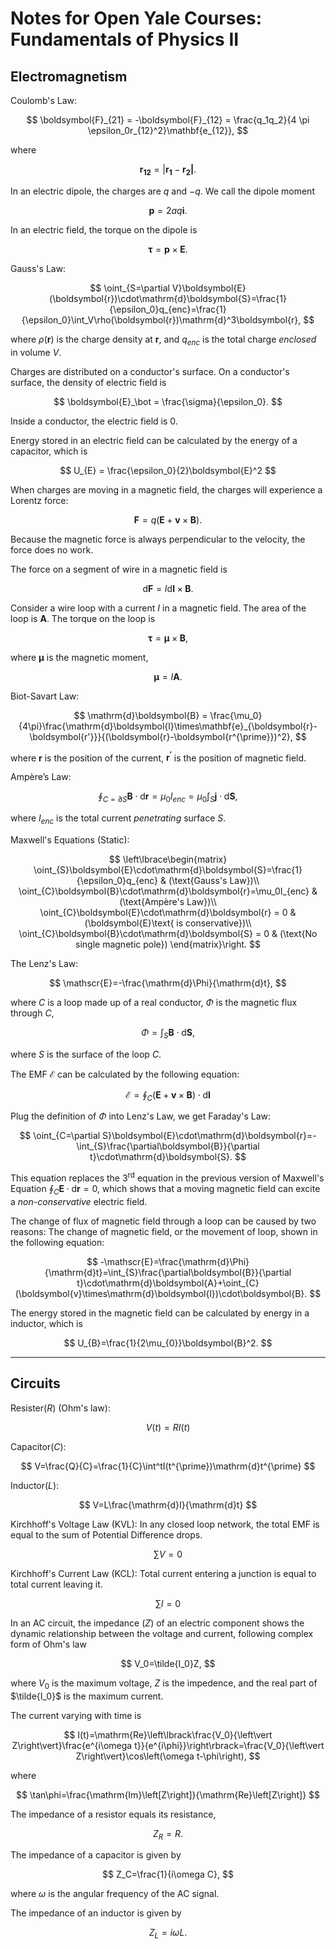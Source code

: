 # Notes for Open Yale Courses: Fundamentals of Physics II

## Electromagnetism

Coulomb's Law:

$$
\boldsymbol{F}_{21} = -\boldsymbol{F}_{12} = \frac{q_1q_2}{4 \pi \epsilon_0r_{12}^2}\mathbf{e_{12}},
$$

where

$$
\boldsymbol{r_{12}} = |\boldsymbol{r_1}-\boldsymbol{r_2|}.
$$

In an electric dipole, the charges are $q$ and $-q$. We call the dipole moment

$$
\boldsymbol{p} = 2aq\boldsymbol{i}.
$$

In an electric field, the torque on the dipole is

$$
\boldsymbol{\tau}=\boldsymbol{p}\times\boldsymbol{E}.
$$

Gauss's Law:

$$
\oint_{S=\partial V}\boldsymbol{E}(\boldsymbol{r})\cdot\mathrm{d}\boldsymbol{S}=\frac{1}{\epsilon_0}q_{enc}=\frac{1}{\epsilon_0}\int_V\rho(\boldsymbol{r})\mathrm{d}^3\boldsymbol{r},
$$

where $\rho(\boldsymbol{r})$ is the charge density at $\boldsymbol{r}$, and $q_{enc}$ is the total charge *enclosed* in volume $V$.

Charges are distributed on a conductor's surface. On a conductor's surface, the density of electric field is

$$
\boldsymbol{E}_\bot = \frac{\sigma}{\epsilon_0}.
$$

Inside a conductor, the electric field is 0.

Energy stored in an electric field can be calculated by the energy of a capacitor, which is

$$
U_{E} = \frac{\epsilon_0}{2}\boldsymbol{E}^2
$$

When charges are moving in a magnetic field, the charges will experience a Lorentz force:

$$
\boldsymbol{F} = q(\boldsymbol{E} +\boldsymbol{v}\times\boldsymbol{B}).
$$

Because the magnetic force is always perpendicular to the velocity, the force does no work.

The force on a segment of wire in a magnetic field is

$$
\mathrm{d}\boldsymbol{F} = I\mathrm{d}\boldsymbol{l}\times\boldsymbol{B}.
$$

Consider a wire loop with a current $I$ in a magnetic field. The area of the loop is $\boldsymbol{A}$. The torque on the loop is

$$
\boldsymbol{\tau} = \boldsymbol{\mu}\times\boldsymbol{B},
$$

where $\boldsymbol{\mu}$ is the magnetic moment,

$$
\boldsymbol{\mu} = I\boldsymbol{A}.
$$

Biot-Savart Law:

$$
\mathrm{d}\boldsymbol{B} = \frac{\mu_0}{4\pi}\frac{\mathrm{d}\boldsymbol{l}\times\mathbf{e}_{\boldsymbol{r}-\boldsymbol{r'}}}{(\boldsymbol{r}-\boldsymbol{r^{\prime}})^2},
$$

where $\boldsymbol{r}$ is the position of the current, $\boldsymbol{r^{\prime}}$ is the position of magnetic field.

Ampère’s Law:

$$
\oint_{C=\partial S}\boldsymbol{B}\cdot\mathrm{d}\boldsymbol{r}=\mu_0I_{enc}=\mu_0\int_{S}\boldsymbol{j}\cdot \mathrm{d}\boldsymbol{S},
$$

where $I_{enc}$ is the total current *penetrating* surface $S$.

Maxwell's Equations (Static):

$$
\left\lbrace\begin{matrix}
\oint_{S}\boldsymbol{E}\cdot\mathrm{d}\boldsymbol{S}=\frac{1}{\epsilon_0}q_{enc} & (\text{Gauss's Law})\\
\oint_{C}\boldsymbol{B}\cdot\mathrm{d}\boldsymbol{r}=\mu_0I_{enc} & (\text{Ampère's Law})\\
\oint_{C}\boldsymbol{E}\cdot\mathrm{d}\boldsymbol{r} = 0 & (\boldsymbol{E}\text{ is conservative})\\
\oint_{C}\boldsymbol{B}\cdot\mathrm{d}\boldsymbol{S} = 0 & (\text{No single magnetic pole})
\end{matrix}\right.
$$

The Lenz's Law:

$$
\mathscr{E}=-\frac{\mathrm{d}\Phi}{\mathrm{d}t},
$$

where $C$ is a loop made up of a real conductor, $\Phi$ is the magnetic flux through $C$,

$$
\Phi = \int_{S}\boldsymbol{B}\cdot\mathrm{d}\boldsymbol{S},
$$

where $S$ is the surface of the loop $C$.

The EMF $\mathscr{E}$ can be calculated by the following equation:

$$
\mathscr{E}=\oint_{C}(\boldsymbol{E}+\boldsymbol{v}\times\boldsymbol{B})\cdot\mathrm{d}\boldsymbol{l}
$$

Plug the definition of $\Phi$ into Lenz's Law, we get Faraday's Law:

$$
\oint_{C=\partial S}\boldsymbol{E}\cdot\mathrm{d}\boldsymbol{r}=-\int_{S}\frac{\partial\boldsymbol{B}}{\partial t}\cdot\mathrm{d}\boldsymbol{S}.
$$

This equation replaces the 3<sup>rd</sup> equation in the previous version of Maxwell's Equation $\oint_{C}\boldsymbol{E}\cdot\mathrm{d}\boldsymbol{r} = 0$, which shows that a moving magnetic field can excite a *non-conservative* electric field.

The change of flux of magnetic field through a loop can be caused by two reasons: The change of magnetic field, or the movement of loop, shown in the following equation:

$$
-\mathscr{E}=\frac{\mathrm{d}\Phi}{\mathrm{d}t}=\int_{S}\frac{\partial\boldsymbol{B}}{\partial t}\cdot\mathrm{d}\boldsymbol{A}+\oint_{C}(\boldsymbol{v}\times\mathrm{d}\boldsymbol{l})\cdot\boldsymbol{B}.
$$

The energy stored in the magnetic field can be calculated by energy in a inductor, which is

$$
U_{B}=\frac{1}{2\mu_{0}}\boldsymbol{B}^2.
$$

---

## Circuits

Resister($R$) (Ohm's law):

$$
V(t)=RI(t)
$$

Capacitor($C$):

$$
V=\frac{Q}{C}=\frac{1}{C}\int^tI(t^{\prime})\mathrm{d}t^{\prime}
$$

Inductor($L$):

$$
V=L\frac{\mathrm{d}I}{\mathrm{d}t}
$$

Kirchhoff's Voltage Law (KVL): In any closed loop network, the total EMF is equal to the sum of Potential Difference drops.

$$
\sum V=0
$$

Kirchhoff's Current Law (KCL): Total current entering a junction is equal to total current leaving it.

$$
\sum I=0
$$

In an AC circuit, the impedance ($Z$) of an electric component shows the dynamic relationship between the voltage and current, following complex form of Ohm's law

$$
V_0=\tilde{I_0}Z,
$$

where $V_0$ is the maximum voltage, $Z$ is the impedence, and the real part of $\tilde{I_0}$ is the maximum  current.

The current varying with time is

$$
I(t)=\mathrm{Re}\left\lbrack\frac{V_0}{\left\vert Z\right\vert}\frac{e^{i\omega t}}{e^{i\phi}}\right\rbrack=\frac{V_0}{\left\vert Z\right\vert}\cos\left(\omega t-\phi\right),
$$

where

$$
\tan\phi=\frac{\mathrm{Im}\left[Z\right]}{\mathrm{Re}\left[Z\right]}
$$

The impedance of a resistor equals its resistance,

$$
Z_R=R.
$$

The impedance of a capacitor is given by

$$
Z_C=\frac{1}{i\omega C},
$$

where $\omega$ is the angular frequency of the AC signal.

The impedance of an inductor is given by

$$
Z_L=i\omega L.
$$
